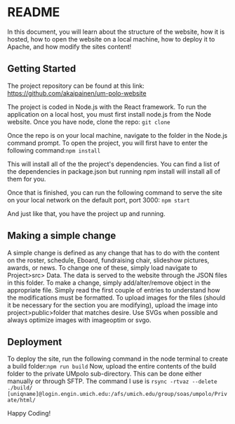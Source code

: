 # README

In this document, you will learn about the structure of the website, how it is hosted, how to open the website on a local machine, how to deploy it to Apache, and how modify the sites content!

## Getting Started
The project repository can be found at this link: https://github.com/akaipainen/um-polo-website

The project is coded in Node.js with the React framework. To run the application on a local host, you must first install node.js from the Node website. Once you have node, clone the repo: `git clone`

Once the repo is on your local machine, navigate to the folder in the Node.js command prompt. To open the project, you will first have to enter the following command:`npm install`

This will install all of the the project's dependencies. You can find a list of the dependencies in package.json but running npm install will install all of them for you.

Once that is finished, you can run the following command to serve the site on your local network on the default port, port 3000: `npm start`

And just like that, you have the project up and running. 

## Making a simple change
A simple change is defined as any change that has to do with the content on the roster, schedule, Eboard, fundraising chair, slideshow pictures, awards, or news. To change one of these, simply load navigate to Project>src> Data. The data is served to the website through the JSON files in this folder. To make a change, simply add/alter/remove object in the appropriate file. Simply read the first couple of entries to understand how the modifications must be formatted. To upload images for the files (should it be necessary for the section you are modifying), upload the image into project>public>folder that matches desire. Use SVGs when possible and always optimize images with imageoptim or svgo.


## Deployment
To deploy the site, run the following command in the node terminal to create a build folder:`npm run build`
Now, upload the entire contents of the build folder to the private UMpolo sub-directory. This can be done either manually or through SFTP. The command I use is `rsync -rtvaz --delete ./build/ [uniqname]@login.engin.umich.edu:/afs/umich.edu/group/soas/umpolo/Private/html/`

Happy Coding!